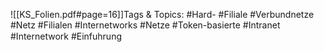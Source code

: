 
![[KS_Folien.pdf#page=16]]Tags & Topics:
   #Hard-
   #Filiale
   #Verbundnetze
   #Netz
   #Filialen
   #Internetworks
   #Netze
   #Token-basierte
   #Intranet
   #Internetwork
   #Einfuhrung
